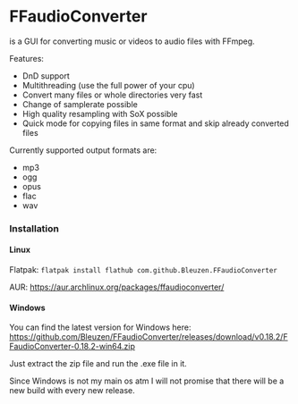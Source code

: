 # FFaudioConverter
is a GUI for converting music or videos to audio files with FFmpeg.

Features:
 - DnD support
 - Multithreading (use the full power of your cpu)
 - Convert many files or whole directories very fast
 - Change of samplerate possible
 - High quality resampling with SoX possible
 - Quick mode for copying files in same format and skip already converted files

Currently supported output formats are:
 - mp3
 - ogg
 - opus
 - flac
 - wav

### Installation

#### Linux
Flatpak: `flatpak install flathub com.github.Bleuzen.FFaudioConverter`

AUR: https://aur.archlinux.org/packages/ffaudioconverter/

#### Windows
You can find the latest version for Windows here: https://github.com/Bleuzen/FFaudioConverter/releases/download/v0.18.2/FFaudioConverter-0.18.2-win64.zip

Just extract the zip file and run the .exe file in it.

Since Windows is not my main os atm I will not promise that there will be a new build with every new release.
